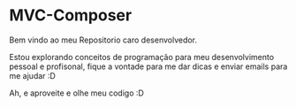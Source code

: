# MVC-Composer


Bem vindo ao meu Repositorio caro desenvolvedor.

Estou explorando conceitos de programação para meu desenvolvimento pessoal e profisonal, fique a vontade para me dar dicas e enviar emails para me ajudar :D

Ah, e aproveite e olhe meu codigo :D
